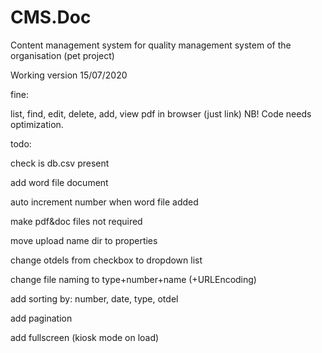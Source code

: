 # CMS.Doc
Content management system for quality management system of the organisation (pet project) 

Working version 15/07/2020

fine:

list, find, edit, delete, add, view pdf in browser (just link)
NB! Code needs optimization.


todo:

check is db.csv present

add word file document

auto increment number when word file added

make pdf&doc files not required

move upload name dir to properties

change otdels from checkbox to dropdown list

change file naming to type+number+name (+URLEncoding)

add sorting by: number, date, type, otdel

add pagination

add fullscreen (kiosk mode on load)
